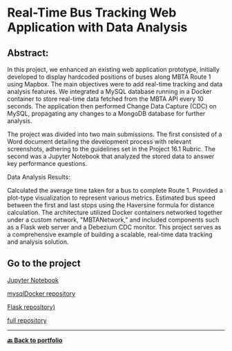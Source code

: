 # Real-Time Bus Tracking Web Application with Data Analysis
## Abstract: 
In this project, we enhanced an existing web application prototype, initially developed to display hardcoded positions of buses along MBTA Route 1 using Mapbox. The main objectives were to add real-time tracking and data analysis features. We integrated a MySQL database running in a Docker container to store real-time data fetched from the MBTA API every 10 seconds. The application then performed Change Data Capture (CDC) on MySQL, propagating any changes to a MongoDB database for further analysis.

The project was divided into two main submissions. The first consisted of a Word document detailing the development process with relevant screenshots, adhering to the guidelines set in the Project 16.1 Rubric. The second was a Jupyter Notebook that analyzed the stored data to answer key performance questions.

Data Analysis Results:

Calculated the average time taken for a bus to complete Route 1.
Provided a plot-type visualization to represent various metrics.
Estimated bus speed between the first and last stops using the Haversine formula for distance calculation.
The architecture utilized Docker containers networked together under a custom network, "MBTANetwork," and included components such as a Flask web server and a Debezium CDC monitor. This project serves as a comprehensive example of building a scalable, real-time data tracking and analysis solution.

## Go to the project

[Jupyter Notebook](https://github.com/Nicolagg/Data_Engineering_Certificate/blob/main/Real-Time_Bus_Tracking_Web_Application/Module16%20final.ipynb)

[mysqlDocker repository](https://github.com/Nicolagg/Data_Engineering_Certificate/tree/main/Real-Time_Bus_Tracking_Web_Application/mysqlDocker)

[Flask repository)](https://github.com/Nicolagg/Data_Engineering_Certificate/tree/main/Real-Time_Bus_Tracking_Web_Application/Module16ProjectFlask)

[full repository](https://github.com/Nicolagg/Data_Engineering_Certificate/tree/main/Real-Time_Bus_Tracking_Web_Application)


---

**[🔙 Back to portfolio](https://nicolagg.github.io/)**